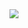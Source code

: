 <img src="https://capsule-render.vercel.app/api?type=venom&color=7ea5ac&height=150&section=header&text=Call%20me%20yuha122&strokeWidth=1&stroke=7e59af&fontColor=ffffff&fontSize=70" />

